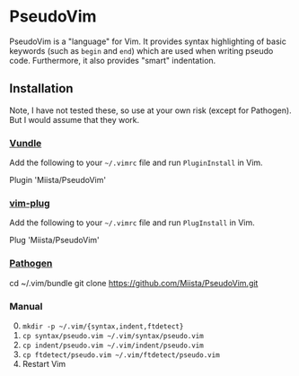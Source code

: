 # PseudoVim

PseudoVim is a "language" for Vim.
It provides syntax highlighting of basic keywords (such as `begin` and `end`)
which are used when writing pseudo code.
Furthermore, it also provides "smart" indentation.

## Installation

Note, I have not tested these, so use at your own risk (except for Pathogen).
But I would assume that they work.

### [Vundle](https://github.com/gmarik/Vundle.vim)

Add the following to your `~/.vimrc` file and run `PluginInstall` in Vim.

Plugin 'Miista/PseudoVim'

### [vim-plug](https://github.com/junegunn/vim-plug)

Add the following to your `~/.vimrc` file and run `PlugInstall` in Vim.

Plug 'Miista/PseudoVim'

### [Pathogen](https://github.com/tpope/vim-pathogen)

cd ~/.vim/bundle
git clone https://github.com/Miista/PseudoVim.git

### Manual

0. `mkdir -p ~/.vim/{syntax,indent,ftdetect}`
1. `cp syntax/pseudo.vim ~/.vim/syntax/pseudo.vim`
2. `cp indent/pseudo.vim ~/.vim/indent/pseudo.vim`
3. `cp ftdetect/pseudo.vim ~/.vim/ftdetect/pseudo.vim`
4. Restart Vim
